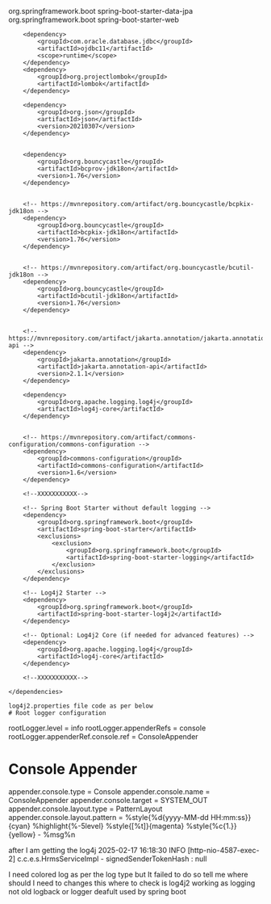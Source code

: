 <dependencies>
        <dependency>
            <groupId>org.springframework.boot</groupId>
            <artifactId>spring-boot-starter-data-jpa</artifactId>
        </dependency>
        <dependency>
            <groupId>org.springframework.boot</groupId>
            <artifactId>spring-boot-starter-web</artifactId>
        </dependency>

        <dependency>
            <groupId>com.oracle.database.jdbc</groupId>
            <artifactId>ojdbc11</artifactId>
            <scope>runtime</scope>
        </dependency>
        <dependency>
            <groupId>org.projectlombok</groupId>
            <artifactId>lombok</artifactId>
        </dependency>

        <dependency>
            <groupId>org.json</groupId>
            <artifactId>json</artifactId>
            <version>20210307</version>
        </dependency>


        <dependency>
            <groupId>org.bouncycastle</groupId>
            <artifactId>bcprov-jdk18on</artifactId>
            <version>1.76</version>
        </dependency>


        <!-- https://mvnrepository.com/artifact/org.bouncycastle/bcpkix-jdk18on -->
        <dependency>
            <groupId>org.bouncycastle</groupId>
            <artifactId>bcpkix-jdk18on</artifactId>
            <version>1.76</version>
        </dependency>


        <!-- https://mvnrepository.com/artifact/org.bouncycastle/bcutil-jdk18on -->
        <dependency>
            <groupId>org.bouncycastle</groupId>
            <artifactId>bcutil-jdk18on</artifactId>
            <version>1.76</version>
        </dependency>


        <!-- https://mvnrepository.com/artifact/jakarta.annotation/jakarta.annotation-api -->
        <dependency>
            <groupId>jakarta.annotation</groupId>
            <artifactId>jakarta.annotation-api</artifactId>
            <version>2.1.1</version>
        </dependency>

        <dependency>
            <groupId>org.apache.logging.log4j</groupId>
            <artifactId>log4j-core</artifactId>
        </dependency>


        <!-- https://mvnrepository.com/artifact/commons-configuration/commons-configuration -->
        <dependency>
            <groupId>commons-configuration</groupId>
            <artifactId>commons-configuration</artifactId>
            <version>1.6</version>
        </dependency>

        <!--XXXXXXXXXXX-->

        <!-- Spring Boot Starter without default logging -->
        <dependency>
            <groupId>org.springframework.boot</groupId>
            <artifactId>spring-boot-starter</artifactId>
            <exclusions>
                <exclusion>
                    <groupId>org.springframework.boot</groupId>
                    <artifactId>spring-boot-starter-logging</artifactId>
                </exclusion>
            </exclusions>
        </dependency>

        <!-- Log4j2 Starter -->
        <dependency>
            <groupId>org.springframework.boot</groupId>
            <artifactId>spring-boot-starter-log4j2</artifactId>
        </dependency>

        <!-- Optional: Log4j2 Core (if needed for advanced features) -->
        <dependency>
            <groupId>org.apache.logging.log4j</groupId>
            <artifactId>log4j-core</artifactId>
        </dependency>

        <!--XXXXXXXXXXX-->

    </dependencies>
	
	log4j2.properties file code as per below
	# Root logger configuration
rootLogger.level = info
rootLogger.appenderRefs = console
rootLogger.appenderRef.console.ref = ConsoleAppender

# Console Appender
appender.console.type = Console
appender.console.name = ConsoleAppender
appender.console.target = SYSTEM_OUT
appender.console.layout.type = PatternLayout
appender.console.layout.pattern = %style{%d{yyyy-MM-dd HH:mm:ss}}{cyan} %highlight{%-5level} %style{[%t]}{magenta} %style{%c{1.}}{yellow} - %msg%n


after I am getting the log4j
2025-02-17 16:18:30 INFO  [http-nio-4587-exec-2] c.c.e.s.HrmsServiceImpl - signedSenderTokenHash : null

I need colored log as per the log type but It failed to do so tell me where should I need to changes this where to check is log4j2 working as logging not old logback or logger deafult used by spring boot
